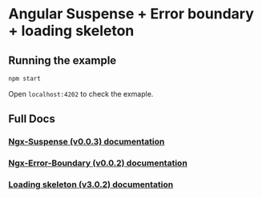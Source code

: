 # Angular Suspense + Error boundary + loading skeleton

## Running the example

```bash
npm start
```

Open `localhost:4202` to check the exmaple.

## Full Docs

### [Ngx-Suspense (v0.0.3) documentation](./projects/ngx-suspense/README.md)

### [Ngx-Error-Boundary (v0.0.2) documentation](./projects/ngx-error-boundary)

### [Loading skeleton (v3.0.2) documentation](./projects/loading-skeleton/README.md)
